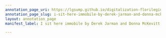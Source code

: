```yaml
---
annotation_page_uri: https://lgsump.github.io/digitalization-florilegium/annotations/i-sit-here-immobile-by-derek-jarman-and-donna-mckevitt-canvas-1-original-poem.json
annotation_page_slug: i-sit-here-immobile-by-derek-jarman-and-donna-mckevitt-canvas-1-original-poem
layout: annotation_page
manifest_label: I sit here immobile by Derek Jarman and Donna McKevitt

---
```

